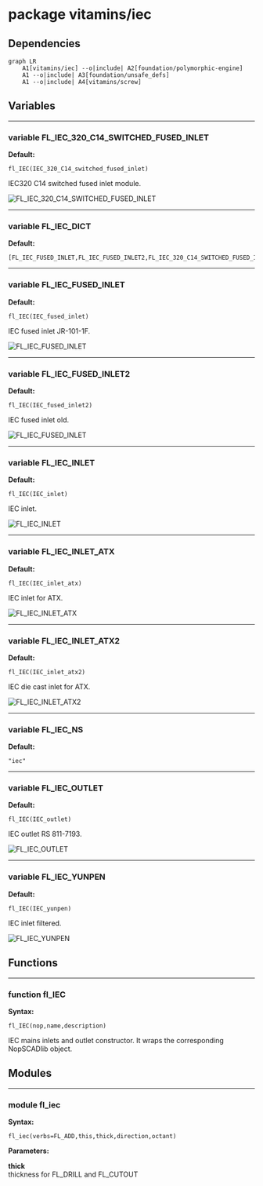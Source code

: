 # package vitamins/iec

## Dependencies

```mermaid
graph LR
    A1[vitamins/iec] --o|include| A2[foundation/polymorphic-engine]
    A1 --o|include| A3[foundation/unsafe_defs]
    A1 --o|include| A4[vitamins/screw]
```

## Variables

---

### variable FL_IEC_320_C14_SWITCHED_FUSED_INLET

__Default:__

    fl_IEC(IEC_320_C14_switched_fused_inlet)

IEC320 C14 switched fused inlet module.

![FL_IEC_320_C14_SWITCHED_FUSED_INLET](256x256/fig_FL_IEC_320_C14_SWITCHED_FUSED_INLET.png)


---

### variable FL_IEC_DICT

__Default:__

    [FL_IEC_FUSED_INLET,FL_IEC_FUSED_INLET2,FL_IEC_320_C14_SWITCHED_FUSED_INLET,FL_IEC_INLET,FL_IEC_INLET_ATX,FL_IEC_INLET_ATX2,FL_IEC_YUNPEN,FL_IEC_OUTLET,]

---

### variable FL_IEC_FUSED_INLET

__Default:__

    fl_IEC(IEC_fused_inlet)

IEC fused inlet JR-101-1F.

![FL_IEC_FUSED_INLET](256x256/fig_FL_IEC_FUSED_INLET.png)


---

### variable FL_IEC_FUSED_INLET2

__Default:__

    fl_IEC(IEC_fused_inlet2)

IEC fused inlet old.

![FL_IEC_FUSED_INLET](256x256/fig_FL_IEC_FUSED_INLET2.png)


---

### variable FL_IEC_INLET

__Default:__

    fl_IEC(IEC_inlet)

IEC inlet.

![FL_IEC_INLET](256x256/fig_FL_IEC_INLET.png)


---

### variable FL_IEC_INLET_ATX

__Default:__

    fl_IEC(IEC_inlet_atx)

IEC inlet for ATX.

![FL_IEC_INLET_ATX](256x256/fig_FL_IEC_INLET_ATX.png)


---

### variable FL_IEC_INLET_ATX2

__Default:__

    fl_IEC(IEC_inlet_atx2)

IEC die cast inlet for ATX.

![FL_IEC_INLET_ATX2](256x256/fig_FL_IEC_INLET_ATX2.png)


---

### variable FL_IEC_NS

__Default:__

    "iec"

---

### variable FL_IEC_OUTLET

__Default:__

    fl_IEC(IEC_outlet)

IEC outlet RS 811-7193.

![FL_IEC_OUTLET](256x256/fig_FL_IEC_OUTLET.png)


---

### variable FL_IEC_YUNPEN

__Default:__

    fl_IEC(IEC_yunpen)

IEC inlet filtered.

![FL_IEC_YUNPEN](256x256/fig_FL_IEC_YUNPEN.png)


## Functions

---

### function fl_IEC

__Syntax:__

```text
fl_IEC(nop,name,description)
```

IEC mains inlets and outlet constructor. It wraps the corresponding
NopSCADlib object.


## Modules

---

### module fl_iec

__Syntax:__

    fl_iec(verbs=FL_ADD,this,thick,direction,octant)

__Parameters:__

__thick__  
thickness for FL_DRILL and FL_CUTOUT


